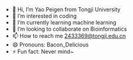 - 👋 Hi, I’m Yao Peigen from Tongji University
- 👀 I’m interested in coding
- 🌱 I’m currently learning machine learning
- 💞️ I’m looking to collaborate on Bioinformatics
- 📫 How to reach me 2433369@tongji.edu.cn
- 😄 Pronouns: Bacon_Delicious
- ⚡ Fun fact: Never mind~

<!---
BaconTesla/BaconTesla is a ✨ special ✨ repository because its `README.md` (this file) appears on your GitHub profile.
You can click the Preview link to take a look at your changes.
--->
